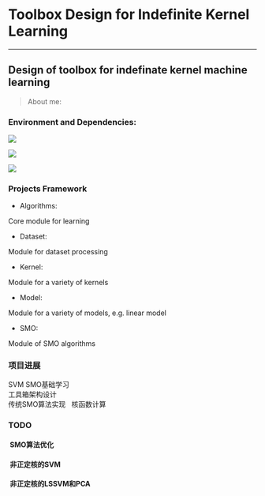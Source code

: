 # Toolbox Design for Indefinite Kernel Learning

---
Design of toolbox for indefinate kernel machine learning
-------------

> About me:



### Environment and Dependencies:
![](https://img.shields.io/badge/python-3.6-brightgreen.svg)


[![](https://img.shields.io/badge/anaconda3-4.4.0-brightgreen.svg)](https://www.anaconda.com/download/)


![](https://img.shields.io/badge/platform-Windows10-blue.svg)




### Projects Framework  
- Algorithms:

Core module for learning  

- Dataset:

Module for dataset processing  

- Kernel:  

Module for a variety of kernels  

- Model:  

Module for a variety of models, e.g.  linear model  

- SMO:

Module of SMO algorithms


### 项目进展    
SVM SMO基础学习  
工具箱架构设计    
传统SMO算法实现   
核函数计算    
### TODO 
####  SMO算法优化    
####  非正定核的SVM
####  非正定核的LSSVM和PCA
